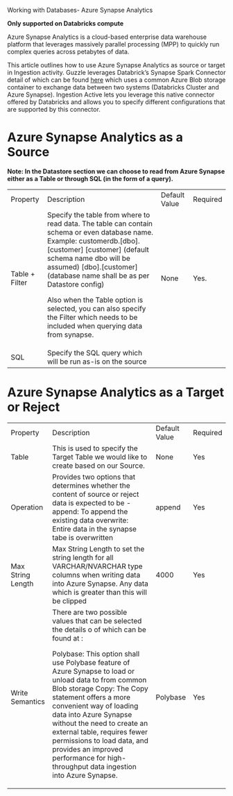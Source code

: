 Working with Databases- Azure Synapse Analytics

**Only supported on Databricks compute**

Azure Synapse Analytics is a cloud-based enterprise data warehouse platform that leverages massively parallel processing (MPP) to quickly run complex queries across petabytes of data. 

This article outlines how to use Azure Synapse Analytics as source or target in Ingestion activity. Guzzle leverages Databrick’s Synapse Spark Connector detail of which can be found [here](https://docs.microsoft.com/en-us/azure/databricks/data/data-sources/azure/synapse-analytics) which uses a common Azure Blob storage container to exchange data between two systems (Databricks Cluster and Azure Synapse). Ingestion Active lets you leverage this native connector offered by Databricks and allows you to specify different configurations that are supported by this connector. 

# Azure Synapse Analytics as a Source

**Note: In the Datastore section we can choose to read from Azure Synapse either as a Table or through SQL (in the form of a query).**

<table>
  <tr>
    <td>Property </td>
    <td>Description</td>
    <td>Default Value</td>
    <td>Required</td>
  </tr>
  <tr>
    <td>Table + Filter</td>
    <td>Specify the table from where to read data. The table can contain schema or even database name. Example: 
customerdb.[dbo].[customer]
[customer]  (default schema name dbo will be assumed)
[dbo].[customer] (database name shall be as per Datastore config)

Also when the Table option is selected, you can also specify the Filter which needs to be included when querying data from synapse. 

</td>
    <td>None</td>
    <td>Yes.</td>
  </tr>
  <tr>
    <td>SQL</td>
    <td>Specify the SQL query which will be run as-is on the source</td>
    <td></td>
    <td></td>
  </tr>
</table>


# Azure Synapse Analytics as a Target or Reject

<table>
  <tr>
    <td>Property </td>
    <td>Description</td>
    <td>Default Value</td>
    <td>Required</td>
  </tr>
  <tr>
    <td>Table</td>
    <td>This is used to specify the Target Table we would like to create based on our Source.</td>
    <td>None</td>
    <td>Yes</td>
  </tr>
  <tr>
    <td>Operation</td>
    <td>Provides two options that determines whether the content of source or reject data is expected to be -
append: To append the existing data 
overwrite: Entire data in the synapse tabe is overwritten 
</td>
    <td>append</td>
    <td>Yes</td>
  </tr>
  <tr>
    <td>Max String Length</td>
    <td>Max String Length to set the string length for all VARCHAR/NVARCHAR type columns when writing data into Azure Synapse.
Any data which is greater than this will be clipped </td>
    <td>4000</td>
    <td>Yes</td>
  </tr>
  <tr>
    <td>Write Semantics</td>
    <td>There are two possible values that can be selected the details o of which can be found at :
 
Polybase:
This option shall use Polybase feature of Azure Synapse to load or unload data to from common Blob storage 
Copy:
The Copy statement offers a more convenient way of loading data into Azure Synapse without the need to create an external table, requires fewer permissions to load data, and provides an improved performance for high-throughput data ingestion into Azure Synapse.</td>
    <td>Polybase</td>
    <td>Yes</td>
  </tr>
</table>


